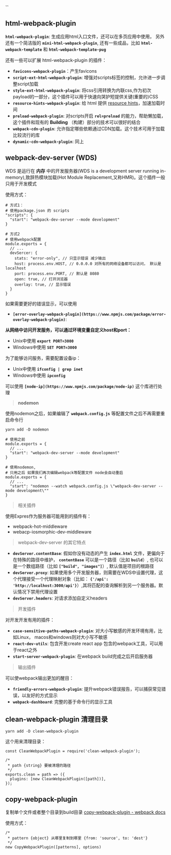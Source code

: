 **``**  

## html-webpack-plugin
**`html-webpack-plugin`**: 生成应用html入口文件，还可以在多页应用中使用， 另外还有一个简洁版的 **`mini-html-webpack-plugin`**, 还有一些成品，比如 **`html-webpack-template`** 和 **`html-webpack-template-pug`**

还有一些可以扩展 html-webpack-plugin 的插件：
  - **`favicons-webpack-plugin`**：产生favicons
  - **`script-ext-html-webpack-plugin`**: 增强对scripts标签的控制，允许进一步调整script加载
  - **`style-ext-html-webpack-plugin`**: 将css引用转换为内联css,作为初次payload的一部分，这个插件可以用于快速向哭护短提供关键(重要的)CSS
  - **`resource-hints-webpack-plugin`**: 给 html 提供 [resource hints](https://www.w3.org/TR/resource-hints/)，加速加载时间
  - **`preload-webpack-plugin`**: 对scripts开启 **`rel=preload`** 的能力，帮助懒加载，这个插件和现有的 **Building** （构建）部分的技术可以很好的结合
  - **`webpack-cdn-plugin`**: 允许指定哪些依赖通过CDN加载。这个技术可用于加载比较流行的库
  - **`dynamic-cdn-webpack-plugin`**: 同上

## webpack-dev-server (WDS)

WDS 是运行在 **内存** 中的开发服务器(WDS is a development server running in-memory),致辞热模块加载(Hot Module Replacement,又称HMR)。这个插件一般只用于开发模式

使用方式：
```
# 方式1：
# 使用package.json 的 scripts
"scripts": {
  "start": "webpack-dev-server --mode development"
}

# 方式2
# 使用webpack配置
module.exports = {
  // ...
  devSercer: {
    stats: "error-only", // 只显示错误 减少输出
    host: process.env.HOST, // 0.0.0.0 对所有的网络设备都可以访问， 默认是 localhost 
    port: process.env.PORT, // 默认是 8080
    open: true, // 打开浏览器
    overlay: true, // 显示错误
  }
}
```

如果需要更好的错误显示，可以使用
  - **`[error-overlay-webpack-plugin](https://www.npmjs.com/package/error-overlay-webpack-plugin)`**:

**从网络中访问开发服务，可以通过环境变量自定义host和port：**
  - Unix中使用 **`export PORT=3000`**
  - Windows中使用 **`SET PORT=3000`**

为了能够访问服务，需要配置设备ip：
  - Unix中使用 **`ifconfig | grep inet`**
  - Windows中使用 **`ipconfig`**

可以使用 **`[node-ip](https://www.npmjs.com/package/node-ip)`** 这个库进行处理

> **nodemon**

使用nodemon之后，如果编辑了 **`webpack.config.js`** 等配置文件之后不再需要重启命令行

```
yarn add -D nodemon

# 使用之前
module.exports = {
  // ...
  "start": "webpack-dev-server --mode development"
}

# 使用nodemon,
# 只用之后 如果我们再次编辑webpack等配置文件 node会自动重启
module.exports = {
  // ...
  "start": "nodemon --watch webpack.config.js \"webpack-dev-server --mode development\""
}
```

> 相关插件

使用Expres作为服务器可能用到的插件有：
  - webpack-hot-middleware
  - webacp-iosmorphic-dev-middleware

> webpack-dev-server 的其它特点


  - **`devServer.contentBase`**: 假如你没有动态的产生 **`index.html`** 文件，更偏向于在特殊的路径中维护， **`contentBase`** 可以是一个路径（比如 **`build`**）, 也可以是一个数组路径（比如 **`["build", "images"]`**）, 默认值是项目的根路径
  - **`devServer.proxy`**: 如果使用多个开发服务器，则需要在WDS中设置代理，这个代理接受一个代理映射对象（比如： **`{'/api': 'http://localhost:3000/api'}`**）,其将匹配的查询解析到另一个服务器。默认情况下禁用代理设置
  - **`devServer.headers`**: 对请求添加自定义headers

> 开发插件

对开发开发有用的插件：
  - **`case-sensitive-paths-webpack-plugin`**: 对大小写敏感的开发环境有用，比如Linux， macos和windows则对大小写不敏感
  - **`react-dev-utils`**: 包含开发create react app 包含的webpack工具，可以用于react之外
  - **`start-server-webpack-plugin`**: 在webpack build完成之后开启服务器

> 输出插件

可以使webpack输出更加的醒目：
  - **`friendly-errors-webpack-plugin`**: 提升webpack错误报告，可以捕获常见错误，以友好的方式显示
  - **`webpack-dashboard`**: 完整的基于命令行的显示工具


## clean-webpack-plugin 清理目录

```
yarn add -D clean-webpack-plugin
```
这个用来清理目录：

```
const CleanWebpackPlugin = require('clean-webpack-plugin');

/*
 * path {string} 要被清理的路径
 */
exports.clean = path => ({
  plugins: [new CleanWebpackPlugin([path])],
});
```

## copy-webpack-plugin

复制单个文件或者整个目录到build目录
[copy-webpack-plugin - webpack docs](https://webpack.docschina.org/plugins/copy-webpack-plugin/)

使用方式：
```
/*
 * pattern {object} 从哪里复制到哪里 {from: 'source', to: 'dest'}
 */
new CopyWebpackPlugin([patterns], options)
```

